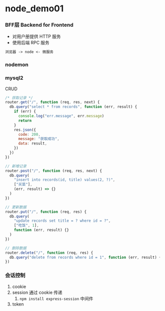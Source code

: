 # node_demo01


### BFF层 Backend for Frontend

- 对用户册提供 HTTP 服务
- 使用后端 RPC 服务

```md
浏览器 -> node <- 微服务
```


### nodemon

### mysql2

CRUD

```js
/* 获取记录 */
router.get("/", function (req, res, next) {
  db.query("select * from records", function (err, result) {
    if (err) {
      console.log("err.message", err.message)
      return
    }
    res.json({
      code: 200,
      message: "获取成功",
      data: result,
    })
  })
})

// 新增记录
router.post("/", function (req, res, next) {
  db.query(
    "insert into records(id, title) values(2, ?)",
    ["买菜"],
    (err, result) => {}
  )
})

// 更新数据
router.put("/", function (req, res) {
  db.query(
    "update records set title = ? where id = ?",
    ["吃饭", 1],
    function (err, result) {}
  )
})

// 删除数据
router.delete("/", function (req, res) {
  db.query("delete from records where id = 1", function (err, result) {})
})
```

### 会话控制

1. cookie
2. session 通过 cookie 传递
   1. `npm install express-session` 中间件
3. token